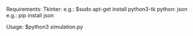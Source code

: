 Requirements:
    Tkinter:
        e.g.: $sudo apt-get install python3-tk
    python: json
        e.g.: pip install json

Usage:
        $python3 simulation.py
